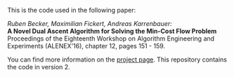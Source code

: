 This is the code used in the following paper:

*Ruben Becker, Maximilian Fickert, Andreas Karrenbauer:*  
**A Novel Dual Ascent Algorithm for Solving the Min-Cost Flow Problem**  
Proceedings of the Eighteenth Workshop on Algorithm Engineering and Experiments (ALENEX'16), chapter 12, pages 151 - 159.

You can find more information on the [project page](http://resources.mpi-inf.mpg.de/networkflow/). This repository contains the code in version 2.
